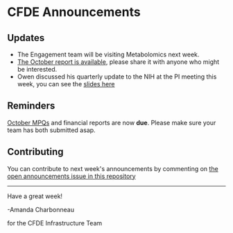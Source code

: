 # CFDE Announcements

## Updates

- The Engagement team will be visiting Metabolomics next week.
- [The October report is available](https://figshare.com/articles/2019-October_CFDE_AssessmentReport_pdf/10261055), please share it with anyone who might be interested.
- Owen discussed his quarterly update to the NIH at the PI meeting this week, you can see the [slides here](https://drive.google.com/a/ucdavis.edu/file/d/1BifW_sl0cwdq7k9NrJYzWm0e4AtP14ew/view?usp=sharing)

## Reminders

[October MPQs](https://docs.google.com/forms/d/e/1FAIpQLSfT0gRsvKoFNIPoOyfusGiCSz-6Uir4sHKAMMgv7ktRX-tmZA/viewform) and financial reports are now **due**. Please make sure your team has both submitted asap.

## Contributing

You can contribute to next week's announcements by commenting on [the open
announcements issue in this repository](https://github.com/nih-cfde/announcements/issues?utf8=%E2%9C%93&q=is%3Aissue+is%3Aopen+Announcements)

---

Have a great week!

-Amanda Charbonneau

for the CFDE Infrastructure Team
